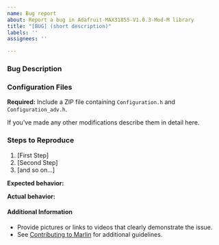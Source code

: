 ```yaml
---
name: Bug report
about: Report a bug in Adafruit-MAX31855-V1.0.3-Mod-M library
title: "[BUG] (short description)"
labels: ''
assignees: ''

---
```


<!--

Please follow the instructions below. Failure to do so may result in your issue being closed.

### Before Reporting a Bug

1. Test with the `bugfix-2.0.x` branch to see whether the issue still exists.

2. Get troubleshooting help from the Marlin community to confirm it's a bug and not just a configuration error. Links at https://github.com/MarlinFirmware/Marlin/issues/new/choose

### Instructions

1. Fill out every section of the template below.

2. Always attach configuration files, regardless of whether you think they are involved.

3. Read and understand Marlin's Code of Conduct. By filing an Issue, you are expected to comply with it, including treating everyone with respect: https://github.com/MarlinFirmware/Marlin/blob/master/.github/code_of_conduct.md

-->

### Bug Description

<!-- Describe the bug in this section. (You can remove this invisible comment.) -->

### Configuration Files

**Required:** Include a ZIP file containing `Configuration.h` and `Configuration_adv.h`.

If you've made any other modifications describe them in detail here.

### Steps to Reproduce

<!-- Describe the steps needed to reproduce the issue. (You can remove this invisible comment.) -->

1. [First Step]
2. [Second Step]
3. [and so on...]

**Expected behavior:**

<!-- Describe what you expected to happen here. (You can remove this invisible comment.) -->

**Actual behavior:**

<!-- Describe what actually happens here. (You can remove this invisible comment.) -->

#### Additional Information

* Provide pictures or links to videos that clearly demonstrate the issue.
* See [Contributing to Marlin](https://github.com/MarlinFirmware/Marlin/blob/2.0.x/.github/contributing.md) for additional guidelines.
